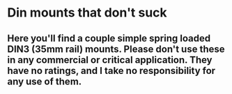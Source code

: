 # Din mounts that don't suck
## Here you'll find a couple simple spring loaded DIN3 (35mm rail) mounts. Please don't use these in any commercial or critical application. They have no ratings, and I take no responsibility for any use of them. 
